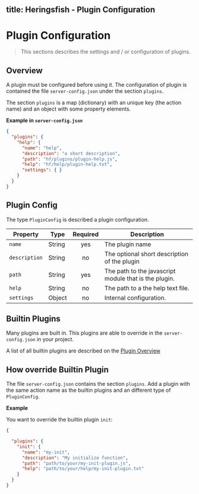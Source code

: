 title: Heringsfish - Plugin Configuration
---

# Plugin Configuration

> This sections describes the settings and / or configuration of plugins.

## Overview

A plugin must be configured before using it. The configuration of plugin is contained
the file `server-config.json` under the section `plugins`.

The section `plugins` is a map (dictionary) with an unique key (the action name) and
an object with some property elements.

**Example in `server-config.json`**

```json
{
  "plugins": {
    "help": {
      "name": "help",
      "description": "a short description",
      "path": "hf/plugins/plugin-help.js",
      "help": "hf/help/plugin-help.txt",
      "settings": { }
    }
  }
}
```

## Plugin Config

The type `PluginConfig` is described a plugin configuration.

| Property             | Type          | Required   | Description
|----------------------|---------------|:----------:|-------------------------------------
| `name`               | String        | yes        | The plugin name
| `description`        | String        | no         | The optional short description of the plugin
| `path`               | String        | yes        | The path to the javascript module that is the plugin.
| `help`               | String        | no         | The path to a the help text file.
| `settings`           | Object        | no         | Internal configuration.


## Builtin Plugins

Many plugins are built in. This plugins are able to override in the `server-config.json` in your project.

A list of all builtin plugins are described on the [Plugin Overview](plugins/plugins.html)

## How override Builtin Plugin

The file `server-config.json` contains the section `plugins`. Add a plugin with the same action name as the
builtin plugins and an different type of `PluginConfig`.

**Example**

You want to override the builtin plugin `init`:

```json
{

  "plugins": {
    "init": {
      "name": "my-init",
      "description": "My initialize function",
      "path": "path/to/your/my-init-plugin.js",
      "help": "path/to/your/help/my-init-plugin.txt"
    }
  }
}
```
